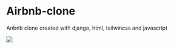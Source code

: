 # Airbnb-clone
Anbnb clone created with django, html, tailwincss and javascript

![](https://github.com/ibukun-brain/Airbnb-clone/workflows/Test%20and%20Release%20Django%20Project/badge.svg)
